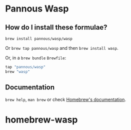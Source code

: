 # Pannous Wasp

## How do I install these formulae?

`brew install pannous/wasp/wasp`

Or `brew tap pannous/wasp` and then `brew install wasp`.

Or, in a `brew bundle` `Brewfile`:

```ruby
tap "pannous/wasp"
brew "wasp"
```

## Documentation

`brew help`, `man brew` or check [Homebrew's documentation](https://docs.brew.sh).
# homebrew-wasp
